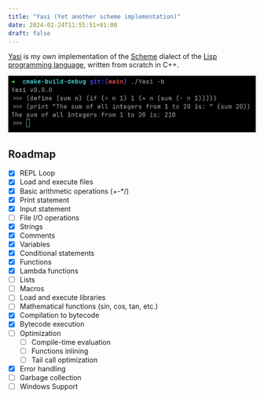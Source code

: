 ```yaml
---
title: "Yasi (Yet another scheme implementation)"
date: 2024-02-24T11:55:51+01:00
draft: false
---
```


[Yasi](https://github.com/mrunix00/Yasi) is my own implementation of the 
[Scheme](https://en.wikipedia.org/wiki/Scheme_(programming_language)) dialect of
the [Lisp programming language](https://en.wikipedia.org/wiki/Lisp_(programming_language)),
written from scratch in C++.

![Yasi](yasi-screenshot.png)

## Roadmap

- [x] REPL Loop
- [x] Load and execute files
- [x] Basic arithmetic operations (+-*/)
- [x] Print statement
- [x] Input statement
- [ ] File I/O operations
- [x] Strings
- [x] Comments
- [x] Variables
- [x] Conditional statements
- [x] Functions
- [x] Lambda functions
- [ ] Lists
- [ ] Macros
- [ ] Load and execute libraries
- [ ] Mathematical functions (sin, cos, tan, etc.)
- [x] Compilation to bytecode
- [x] Bytecode execution
- [ ] Optimization
    - [ ] Compile-time evaluation
    - [ ] Functions inlining
    - [ ] Tail call optimization
- [x] Error handling
- [ ] Garbage collection
- [ ] Windows Support
